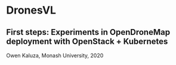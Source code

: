 # DronesVL

## First steps: Experiments in OpenDroneMap deployment with OpenStack + Kubernetes

Owen Kaluza, Monash University, 2020

